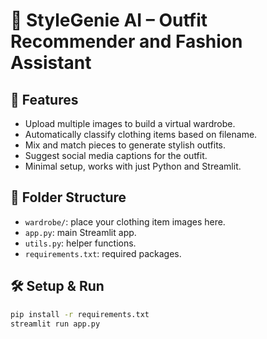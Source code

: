 # 👠 StyleGenie AI – Outfit Recommender and Fashion Assistant

## 🚀 Features
- Upload multiple images to build a virtual wardrobe.
- Automatically classify clothing items based on filename.
- Mix and match pieces to generate stylish outfits.
- Suggest social media captions for the outfit.
- Minimal setup, works with just Python and Streamlit.

## 📂 Folder Structure
- `wardrobe/`: place your clothing item images here.
- `app.py`: main Streamlit app.
- `utils.py`: helper functions.
- `requirements.txt`: required packages.

## 🛠️ Setup & Run
```bash
pip install -r requirements.txt
streamlit run app.py
